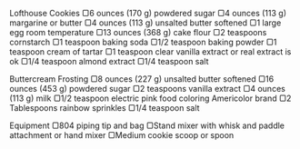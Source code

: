 Lofthouse Cookies
▢6 ounces (170 g) powdered sugar
▢4 ounces (113 g) margarine or butter
▢4 ounces (113 g) unsalted butter softened
▢1 large egg room temperature
▢13 ounces (368 g) cake flour
▢2 teaspoons cornstarch
▢1 teaspoon baking soda
▢1/2 teaspoon baking powder
▢1 teaspoon cream of tartar
▢1 teaspoon clear vanilla extract or real extract is ok
▢1/4 teaspoon almond extract
▢1/4 teaspoon salt

Buttercream Frosting
▢8 ounces (227 g) unsalted butter softened
▢16 ounces (453 g) powdered sugar
▢2 teaspoons vanilla extract
▢4 ounces (113 g) milk
▢1/2 teaspoon electric pink food coloring Americolor brand
▢2 Tablespoons rainbow sprinkles
▢1/4 teaspoon salt

Equipment
▢804 piping tip and bag
▢Stand mixer with whisk and paddle attachment or hand mixer
▢Medium cookie scoop or spoon